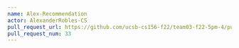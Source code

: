```yaml
---
name: Alex-Recommendation
actor: AlexanderRobles-CS
pull_request_url: https://github.com/ucsb-cs156-f22/team03-f22-5pm-4/pull/33
pull_request_num: 33
---
```

